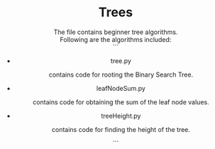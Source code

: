 <h1 align="center">Trees</h1>
<div align="center">
The file contains beginner tree algorithms.<br>
Following are the algorithms included:<br>
```
<ul>
<li>tree.py</li>
<p>contains code for rooting the Binary Search Tree.</p>
<li>leafNodeSum.py</li>
<p>contains code for obtaining the sum of the leaf node values.</p>
<li>treeHeight.py</li>
<p>contains code for finding the height of the tree.</p>
</ul>
```
</div>
